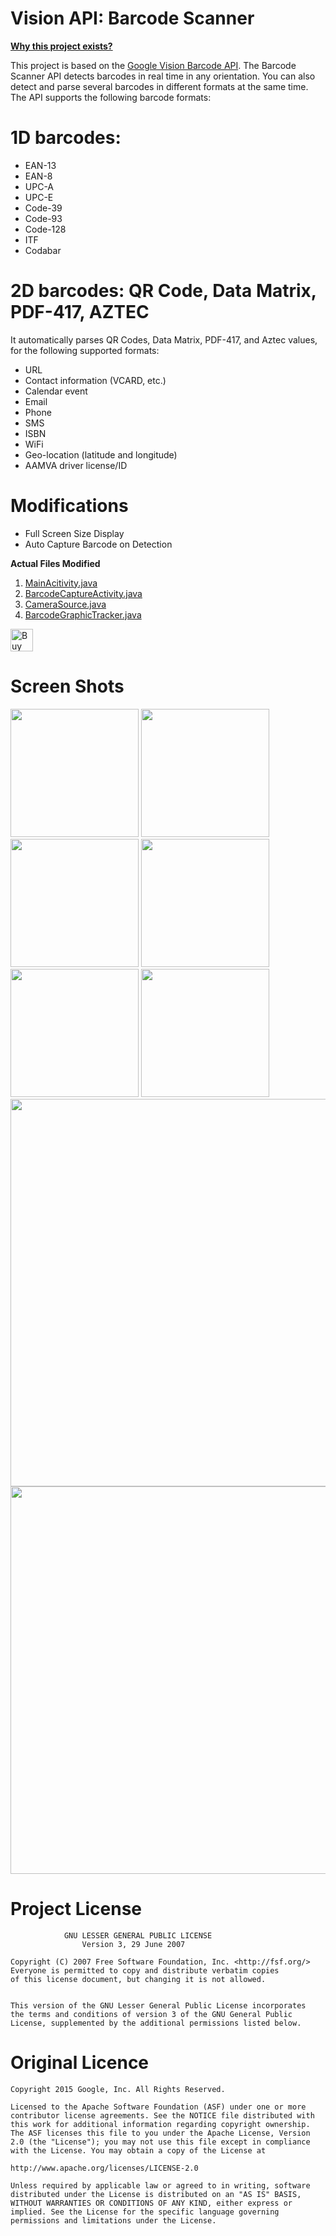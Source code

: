 # Vision API: Barcode Scanner

__[Why this project exists?](https://stackoverflow.com/questions/33371331/how-to-get-detected-barcode-qr-automatically/33450716#33450716)__

This project is based on the [Google Vision Barcode API](https://github.com/googlesamples/android-vision). The Barcode Scanner API detects barcodes in real time in any orientation. You can also detect and parse several barcodes in different formats at the same time. The API supports the following barcode formats:

# 1D barcodes: 

- EAN-13 
- EAN-8
- UPC-A
- UPC-E 
- Code-39
- Code-93
- Code-128
- ITF
- Codabar

# 2D barcodes: QR Code, Data Matrix, PDF-417, AZTEC

It automatically parses QR Codes, Data Matrix, PDF-417, and Aztec values, for the following supported formats:

- URL
- Contact information (VCARD, etc.)
- Calendar event
- Email
- Phone
- SMS
- ISBN
- WiFi
- Geo-location (latitude and longitude)
- AAMVA driver license/ID

# Modifications

- Full Screen Size Display
- Auto Capture Barcode on Detection

__Actual Files Modified__

 1. [MainAcitivity.java](https://github.com/wax911/Vision-Barcode-Scanner/blob/master/barcode-reader/app/src/main/java/com/google/android/gms/samples/vision/barcodereader/MainActivity.java)
 2. [BarcodeCaptureActivity.java](https://github.com/wax911/Vision-Barcode-Scanner/blob/master/barcode-reader/app/src/main/java/com/google/android/gms/samples/vision/barcodereader/BarcodeCaptureActivity.java)
 3. [CameraSource.java](https://github.com/wax911/Vision-Barcode-Scanner/blob/master/barcode-reader/app/src/main/java/com/google/android/gms/samples/vision/barcodereader/ui/camera/CameraSource.java)
 4. [BarcodeGraphicTracker.java](https://github.com/wax911/Vision-Barcode-Scanner/blob/master/barcode-reader/app/src/main/java/com/google/android/gms/samples/vision/barcodereader/BarcodeGraphicTracker.java)

<a href='https://ko-fi.com/A3772XCL' target='_blank'><img height='36' style='border:0px;height:36px;' src='https://az743702.vo.msecnd.net/cdn/kofi5.png?v=0' border='0' alt='Buy Me a Coffee at ko-fi.com' /></a>

# Screen Shots

<img src="https://raw.githubusercontent.com/wax911/Vision-Barcode-Scanner/master/screenshots/IMG%20(1).png" width=205 /> <img src="https://raw.githubusercontent.com/wax911/Vision-Barcode-Scanner/master/screenshots/IMG%20(2).png" width=205 /> <img src="https://raw.githubusercontent.com/wax911/Vision-Barcode-Scanner/master/screenshots/IMG%20(5).png" width=205 /> <img src="https://raw.githubusercontent.com/wax911/Vision-Barcode-Scanner/master/screenshots/IMG%20(8).png" width=205 /> <img src="https://raw.githubusercontent.com/wax911/Vision-Barcode-Scanner/master/screenshots/IMG%20(9).png" width=205 /> <img src="https://raw.githubusercontent.com/wax911/Vision-Barcode-Scanner/master/screenshots/IMG%20(6).png" width=205 /> <img src="https://raw.githubusercontent.com/wax911/Vision-Barcode-Scanner/master/screenshots/IMG%20(4).png" width=620 /> <img src="https://raw.githubusercontent.com/wax911/Vision-Barcode-Scanner/master/screenshots/IMG%20(7).png" width=620 /> 

# Project License
                 
                GNU LESSER GENERAL PUBLIC LICENSE
                    Version 3, 29 June 2007

    Copyright (C) 2007 Free Software Foundation, Inc. <http://fsf.org/>
    Everyone is permitted to copy and distribute verbatim copies
    of this license document, but changing it is not allowed.


    This version of the GNU Lesser General Public License incorporates
    the terms and conditions of version 3 of the GNU General Public
    License, supplemented by the additional permissions listed below.

# Original Licence

    Copyright 2015 Google, Inc. All Rights Reserved.

    Licensed to the Apache Software Foundation (ASF) under one or more contributor license agreements. See the NOTICE file distributed with this work for additional information regarding copyright ownership. The ASF licenses this file to you under the Apache License, Version 2.0 (the "License"); you may not use this file except in compliance with the License. You may obtain a copy of the License at

    http://www.apache.org/licenses/LICENSE-2.0

    Unless required by applicable law or agreed to in writing, software distributed under the License is distributed on an "AS IS" BASIS, WITHOUT WARRANTIES OR CONDITIONS OF ANY KIND, either express or implied. See the License for the specific language governing permissions and limitations under the License.
